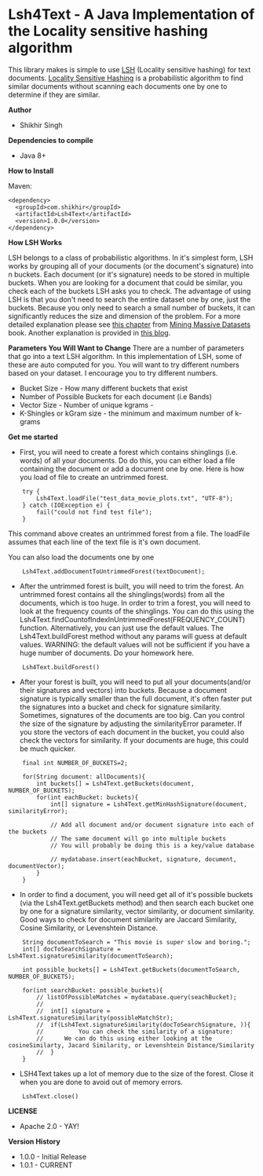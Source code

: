 # Lsh4Text - A Java Implementation of the Locality sensitive hashing algorithm

This library makes is simple to use [LSH](https://medium.com/engineering-brainly/locality-sensitive-hashing-explained-304eb39291e4) (Locality sensitive hashing) for text documents. [Locality Sensitive Hashing](https://medium.com/engineering-brainly/locality-sensitive-hashing-explained-304eb39291e4) is a probabilistic algorithm to find similar documents without scanning each documents one by one to determine if they are similar.


**Author**

* Shikhir Singh

**Dependencies to compile**

* Java 8+ 

**How to Install**

Maven:

```
<dependency>
  <groupId>com.shikhir</groupId>
  <artifactId>Lsh4Text</artifactId>
  <version>1.0.0</version>
</dependency>
```

**How LSH Works**

LSH belongs to a class of probabilistic algorithms. In it's simplest form, LSH works by grouping all of your documents (or the document's signature) into n buckets. Each document (or it's signature) needs to be stored in multiple buckets. When you are looking for a document that could be similar, you check each of the buckets LSH asks you to check. The advantage of using LSH is that you don't need to search the entire dataset one by one, just the buckets. Because you only need to search a small number of buckets, it can significantly reduces the size and dimension of the problem. For a more detailed explanation please see [this chapter](http://infolab.stanford.edu/~ullman/mmds/ch3a.pdf) from [Mining Massive Datasets](http://infolab.stanford.edu/~ullman/mmds.html) book. Another explanation is provided in [this blog](https://medium.com/engineering-brainly/locality-sensitive-hashing-explained-304eb39291e4). 

**Parameters You Will Want to Change**
There are a number of parameters that go into a text LSH algorithm. In this implementation of LSH, some of these are auto computed for you. You will want to try different numbers based on your dataset. I encourage you to try different numbers. 

* Bucket Size - How many different buckets that exist
* Number of Possible Buckets for each document (i.e Bands)
* Vector Size - Number of unique kgrams - 
* K-Shingles or kGram size - the minimum and maximum number of k-grams

**Get me started**

* First, you will need to create a forest which contains shinglings (i.e. words) of all your documents. Do do this, you can either load a file containing the document or add a document one by one. Here is how you load of file to create an untrimmed forest. 

```
	try {
		Lsh4Text.loadFile("test_data_movie_plots.txt", "UTF-8");
	} catch (IOException e) {
		fail("could not find test file");
	}
```
This command above creates an untrimmed forest from a file. The loadFile assumes that each line of the text file is it's own document. 

You can also load the documents one by one 

```
	Lsh4Text.addDocumentToUntrimmedForest(textDocument);
```

* After the untrimmed forest is built, you will need to trim the forest. An untrimmed forest contains all the shinglings(words) from all the documents, which is too huge. In order to trim a forest, you will need to look at the frequency counts of the shinglings. You can do this using the Lsh4Text.findCountofIndexInUntrimmedForest(FREQUENCY_COUNT) function. Alternatively, you can just use the default values. The Lsh4Text.buildForest method without any params will guess at default values. WARNING: the default values will not be sufficient if you have a huge number of documents. Do your homework here. 

```
	Lsh4Text.buildForest()
```

* After your forest is built, you will need to put all your documents(and/or their signatures and vectors) into buckets. Because a document signature is typically smaller than the full document, it's often faster put the signatures into a bucket and check for signature similarity. Sometimes, signatures of the documents are too big. Can you control the size of the signature by adjusting the similarityError parameter. If you store the vectors of each document in the bucket, you could also check the vectors for similarity. If your documents are huge, this could be much quicker. 

```
	final int NUMBER_OF_BUCKETS=2;
	
	for(String document: allDocuments){
		int buckets[] = Lsh4Text.getBuckets(document, NUMBER_OF_BUCKETS);
		for(int eachBucket: buckets){
			int[] signature = Lsh4Text.getMinHashSignature(document, similarityError);
			
			// Add all document and/or document signature into each of the buckets
			// The same document will go into multiple buckets
			// You will probably be doing this is a key/value database
			
			// mydatabase.insert(eachBucket, signature, document, documentVector);
		}
	}
```

* In order to find a document, you will need get all of it's possible buckets (via the Lsh4Text.getBuckets method) and then search each bucket one by one for a signature similarity, vector similarity, or document similarity. Good ways to check for document similarity are Jaccard Similarity, Cosine Similarity, or Levenshtein Distance. 

```
	String documentToSearch = "This movie is super slow and boring.";
	int[] docToSearchSignature = Lsh4Text.signatureSimilarity(documentToSearch);
	
	int possible_buckets[] = Lsh4Text.getBuckets(documentToSearch, NUMBER_OF_BUCKETS);

	for(int searchBucket: possible_buckets){
		// listOfPossibleMatches = mydatabase.query(seachBucket);
		//   
		//  int[] signature = Lsh4Text.signatureSimilarity(possibleMatchStr);
		//  if(Lsh4Text.signatureSimilarity(docToSearchSignature, )){
		//  		You can check the similarity of a signature:
		// 		We can do this using either looking at the cosineSimilarty, Jacard Similarity, or Levenshtein Distance/Similarity
		//	}
	}
```
* LSH4Text takes up a lot of memory due to the size of the forest. Close it when you are done to avoid out of memory errors. 

```
	Lsh4Text.close()
```

**LICENSE**
* Apache 2.0 - YAY!

**Version History**

* 1.0.0 - Initial Release
* 1.0.1 - CURRENT
